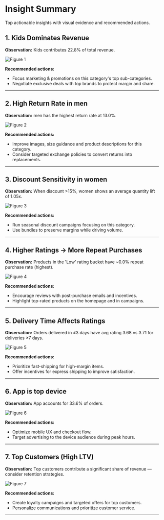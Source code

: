 # Insight Summary

Top actionable insights with visual evidence and recommended actions.

## 1. Kids Dominates Revenue

**Observation:** Kids contributes 22.8% of total revenue.

![Figure 1](revenue_by_category.png)

**Recommended actions:**

- Focus marketing & promotions on this category's top sub-categories.
- Negotiate exclusive deals with top brands to protect margin and share.


---

## 2. High Return Rate in men

**Observation:** men has the highest return rate at 13.0%.

![Figure 2](return_rate_by_category.png)

**Recommended actions:**

- Improve images, size guidance and product descriptions for this category.
- Consider targeted exchange policies to convert returns into replacements.


---

## 3. Discount Sensitivity in women

**Observation:** When discount >15%, women shows an average quantity lift of 1.05x.

![Figure 3](discount_sensitivity_women.png)

**Recommended actions:**

- Run seasonal discount campaigns focusing on this category.
- Use bundles to preserve margins while driving volume.


---

## 4. Higher Ratings → More Repeat Purchases

**Observation:** Products in the 'Low' rating bucket have ~0.0% repeat purchase rate (highest).

![Figure 4](repeat_by_rating.png)

**Recommended actions:**

- Encourage reviews with post-purchase emails and incentives.
- Highlight top-rated products on the homepage and in campaigns.


---

## 5. Delivery Time Affects Ratings

**Observation:** Orders delivered in ≤3 days have avg rating 3.68 vs 3.71 for deliveries ≥7 days.

![Figure 5](avg_rating_vs_delivery.png)

**Recommended actions:**

- Prioritize fast-shipping for high-margin items.
- Offer incentives for express shipping to improve satisfaction.


---

## 6. App is top device

**Observation:** App accounts for 33.6% of orders.

![Figure 6](device_share.png)

**Recommended actions:**

- Optimize mobile UX and checkout flow.
- Target advertising to the device audience during peak hours.


---

## 7. Top Customers (High LTV)

**Observation:** Top customers contribute a significant share of revenue — consider retention strategies.

![Figure 7](top_customers_rfm.png)

**Recommended actions:**

- Create loyalty campaigns and targeted offers for top customers.
- Personalize communications and prioritize customer service.


---
